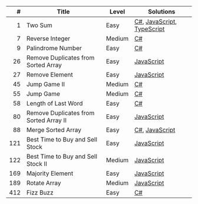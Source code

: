 | #  | Title  | Level |  Solutions |
|---:|---|---| --- |
| 1  | Two Sum | Easy | <a href="https://github.com/MytrucNguyen/LeetCodeProblems/tree/main/C%23/0001.TwoSum">C#</a>, <a href="https://github.com/MytrucNguyen/LeetCodeProblems/tree/main/JavaScript/0001.TwoSum">JavaScript</a>, <a href="https://github.com/MytrucNguyen/LeetCodeProblems/tree/main/TypeScript/0001.TwoSum">TypeScript</a>
| 7  | Reverse Integer| Medium | <a href="https://github.com/MytrucNguyen/LeetCodeProblems/tree/main/C%23/0007.ReverseInteger">C#</a>
| 9  | Palindrome Number | Easy | <a href="https://github.com/MytrucNguyen/LeetCodeProblems/tree/main/C%23/0009.PalindromeNumber">C#</a>
| 26  | Remove Duplicates from Sorted Array | Easy | <a href="https://github.com/MytrucNguyen/LeetCodeProblems/tree/main/JavaScript/0026.RemoveDuplicatesfromSortedArray">JavaScript</a>
| 27  | Remove Element | Easy | <a href="https://github.com/MytrucNguyen/LeetCodeProblems/tree/main/JavaScript/0027.RemoveElement">JavaScript</a>
| 45  | Jump Game II | Medium | <a href="https://github.com/MytrucNguyen/LeetCodeProblems/tree/main/C%23/0045.JumpGameII">C#</a>
| 55  | Jump Game | Medium  |  <a href="https://github.com/MytrucNguyen/LeetCodeProblems/tree/main/C%23/0055.JumpGame">C#</a>
| 58  | Length of Last Word | Easy  |  <a href="https://github.com/MytrucNguyen/LeetCodeProblems/tree/main/C%23/0058.LengthOfLastWord">C#</a>
| 80  | Remove Duplicates from Sorted Array II | Easy  |   <a href="https://github.com/MytrucNguyen/LeetCodeProblems/tree/main/JavaScript/0080.RemoveDuplicatesFromSortedArrayII">JavaScript</a>
| 88  | Merge Sorted Array | Easy  |   <a href="https://github.com/MytrucNguyen/LeetCodeProblems/tree/main/C%23/0088.MergeSortedArray">C#</a>, <a href="https://github.com/MytrucNguyen/LeetCodeProblems/tree/main/JavaScript/0088.MergeSortedArray">JavaScript</a>
| 121  | Best Time to Buy and Sell Stock | Easy |  <a href="https://github.com/MytrucNguyen/LeetCodeProblems/tree/main/JavaScript/0121.BestTimeToBuyAndSellStock">JavaScript</a>
| 122  | Best Time to Buy and Sell Stock II | Medium |  <a href="https://github.com/MytrucNguyen/LeetCodeProblems/tree/main/JavaScript/0122.BestTimeToBuyAndSellStockII">JavaScript</a>
| 169  | Majority Element | Easy |  <a href="https://github.com/MytrucNguyen/LeetCodeProblems/tree/main/JavaScript/0169.MajorityElement">JavaScript</a>
| 189  | Rotate Array | Medium |  <a href="https://github.com/MytrucNguyen/LeetCodeProblems/tree/main/JavaScript/0189.RotateArray">JavaScript</a>
| 412  | Fizz Buzz | Easy |  <a href="https://github.com/MytrucNguyen/LeetCodeProblems/tree/main/C%23/0412.FizzBuzz">C#</a>